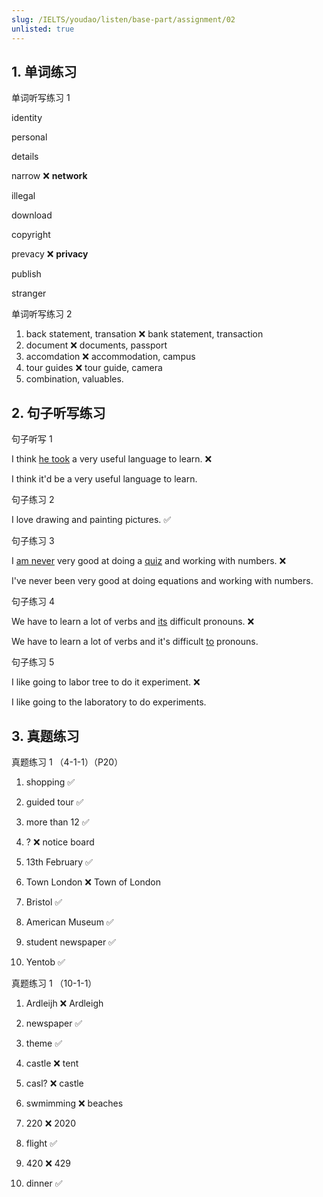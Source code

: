 ```yaml
---
slug: /IELTS/youdao/listen/base-part/assignment/02
unlisted: true
---
```


## 1. 单词练习

单词听写练习 1

identity

personal

details

narrow ❌ **network**

illegal

download

copyright

prevacy ❌ **privacy**

publish

stranger

单词听写练习 2

1. back statement, transation ❌ bank statement, transaction
2. document ❌ documents, passport
3. accomdation ❌ accommodation, campus 
4. tour guides ❌ tour guide, camera
5. combination, valuables.

## 2. 句子听写练习

句子听写 1

I think <u>he took</u> a very useful language to learn. ❌

I think it'd be a very useful language to learn.

句子练习 2

I love drawing and painting pictures. ✅

句子练习 3

I <u>am never</u> very good at doing a <u>quiz</u> and working with numbers. ❌

I've never been very good at doing equations and working with numbers.

句子练习 4

We have to learn a lot of verbs and <u>its</u> difficult pronouns. ❌

We have to learn a lot of verbs and it's difficult <u>to</u> pronouns.

句子练习 5

I like going to labor tree to do it experiment. ❌

I like going to the laboratory to do experiments.

## 3.  真题练习

真题练习 1 （4-1-1）（P20）

1. shopping ✅

2. guided tour ✅

3. more than 12 ✅

4. ? ❌ notice board

5. 13th February ✅

6. Town London ❌ Town of London

7. Bristol ✅

8. American Museum ✅

9. student newspaper ✅

10. Yentob ✅

真题练习 1 （10-1-1）

1. Ardleijh ❌ Ardleigh

2. newspaper ✅

3. theme ✅

4. castle ❌ tent

5. casl? ❌ castle

6. swmimming ❌ beaches

7. 220 ❌ 2020

8. flight ✅

9. 420 ❌ 429

10. dinner ✅



























